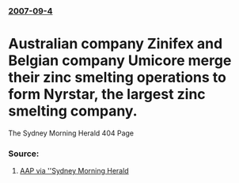 ### [2007-09-4](/news/2007/09/4/index.md)

#  Australian company Zinifex and Belgian company Umicore merge their zinc smelting operations to form Nyrstar, the largest zinc smelting company. 

The Sydney Morning Herald 404 Page


### Source:

1. [AAP via ''Sydney Morning Herald](http://www.smh.com.au/news/Business/Nyrstar-out-to-consolidate-zinc-industry/2007/09/04/1188783203621.html)
